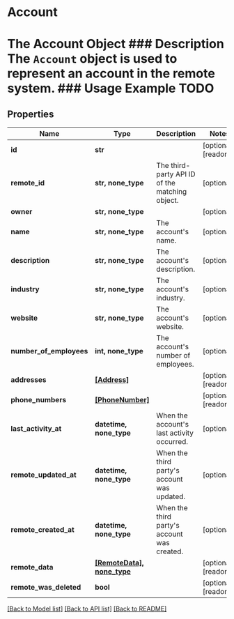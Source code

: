 # Account

# The Account Object ### Description The `Account` object is used to represent an account in the remote system. ### Usage Example TODO

## Properties
Name | Type | Description | Notes
------------ | ------------- | ------------- | -------------
**id** | **str** |  | [optional] [readonly] 
**remote_id** | **str, none_type** | The third-party API ID of the matching object. | [optional] 
**owner** | **str, none_type** |  | [optional] 
**name** | **str, none_type** | The account&#39;s name. | [optional] 
**description** | **str, none_type** | The account&#39;s description. | [optional] 
**industry** | **str, none_type** | The account&#39;s industry. | [optional] 
**website** | **str, none_type** | The account&#39;s website. | [optional] 
**number_of_employees** | **int, none_type** | The account&#39;s number of employees. | [optional] 
**addresses** | [**[Address]**](Address.md) |  | [optional] [readonly] 
**phone_numbers** | [**[PhoneNumber]**](PhoneNumber.md) |  | [optional] [readonly] 
**last_activity_at** | **datetime, none_type** | When the account&#39;s last activity  occurred. | [optional] 
**remote_updated_at** | **datetime, none_type** | When the third party&#39;s account was updated. | [optional] 
**remote_created_at** | **datetime, none_type** | When the third party&#39;s account was created. | [optional] 
**remote_data** | [**[RemoteData], none_type**](RemoteData.md) |  | [optional] [readonly] 
**remote_was_deleted** | **bool** |  | [optional] [readonly] 

[[Back to Model list]](../README.md#documentation-for-models) [[Back to API list]](../README.md#documentation-for-api-endpoints) [[Back to README]](../README.md)



